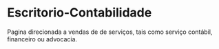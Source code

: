 # Escritorio-Contabilidade
Pagina direcionada a vendas de de serviços, tais como serviço contábil, financeiro ou advocacia.
